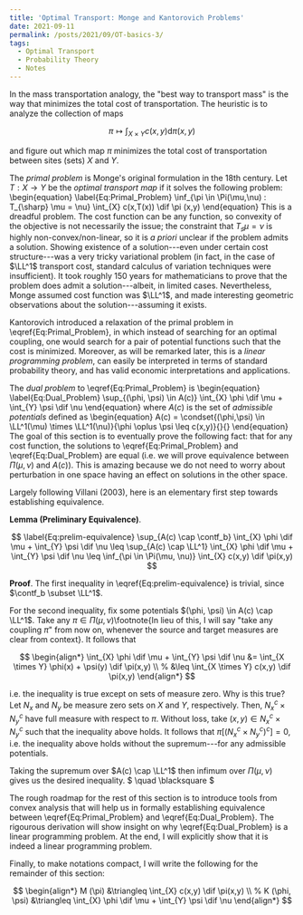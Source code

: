 ```yaml
---
title: 'Optimal Transport: Monge and Kantorovich Problems'
date: 2021-09-11
permalink: /posts/2021/09/OT-basics-3/
tags:
  - Optimal Transport
  - Probability Theory
  - Notes
---
```



In the mass transportation analogy, the "best way to transport mass" is the way that minimizes the total cost of transportation. The heuristic is to analyze the collection of maps

$$
	\newcommand{\dif}{\mathrm{d}}
	\newcommand{\LL}{\mathrm{L}}
	\newcommand{\condset}[4]{\left\{ #1  : \: #2 #3 #4 \right\}}
	\newcommand{\contf}{\mathcal{C}}
	\pi \mapsto \int_{X \times Y} c(x,y) \dif \pi(x,y)
$$

and figure out which map $\pi$ minimizes the total cost of transportation between sites (sets) $X$ and $Y$.

The *primal problem* is Monge's original formulation in the 18th century. Let $T: X \to Y$ be the *optimal transport map* if it solves the following problem:
\begin{equation}
	\label{Eq:Primal_Problem}
	\inf_{\pi \in \Pi(\mu,\nu) \: T_{\sharp} \mu = \nu} \int_{X} c(x,T(x)) \dif \pi (x,y)
\end{equation}
This is a dreadful problem. The cost function can be any function, so convexity of the objective is not necessarily the issue; the constraint that $T_{\sharp} \mu = \nu$ is highly non-convex/non-linear, so it is *a priori* unclear if the problem admits a solution. Showing existence of a solution---even under certain cost structure---was a very tricky variational problem (in fact, in the case of $\LL^1$ transport cost, standard calculus of variation techniques were insufficient). It took roughly 150 years for mathematicians to prove that the problem does admit a solution---albeit, in limited cases. Nevertheless, Monge assumed cost function was $\LL^1$, and made interesting geometric observations about the solution---assuming it exists.


Kantorovich introduced a relaxation of the primal problem in \eqref{Eq:Primal_Problem}, in which instead of searching for an optimal coupling, one would search for a pair of potential functions such that the cost is minimized. Moreover, as will be remarked later, this is a *linear programming problem*,  can easily be interpreted in terms of standard probability theory, and has valid economic interpretations and applications.

The *dual problem* to \eqref{Eq:Primal_Problem} is
\begin{equation}
	\label{Eq:Dual_Problem}
	\sup_{(\phi, \psi) \in A(c)} \int_{X}  \phi \dif \mu + \int_{Y} \psi \dif \nu
\end{equation}
where $A(c)$ is the set of *admissible potentials* defined as
\begin{equation}
	A(c) = \condset{(\phi,\psi) \in \LL^1(\mu) \times \LL^1(\nu)}{\phi \oplus \psi \leq c(x,y)}{}{}
\end{equation}
The goal of this section is to eventually prove the following fact: that for any cost function, the solutions to \eqref{Eq:Primal_Problem} and \eqref{Eq:Dual_Problem} are equal (i.e. we will prove equivalence between $\Pi(\mu,\nu)$ and $A(c)$). This is amazing because we do not need to worry about perturbation in one space having an effect on solutions in the other space.


Largely following Villani (2003), here is an elementary first step towards establishing equivalence.

**Lemma (Preliminary Equivalence)**.

$$
\label{Eq:prelim-equivalence}
\sup_{A(c) \cap \contf_b}  \int_{X}  \phi \dif \mu + \int_{Y} \psi \dif \nu \leq \sup_{A(c) \cap \LL^1} \int_{X}  \phi \dif \mu + \int_{Y} \psi \dif \nu \leq \inf_{\pi \in \Pi(\mu, \nu)} \int_{X} c(x,y) \dif \pi(x,y)
$$

**Proof**. 
The first inequality in \eqref{Eq:prelim-equivalence} is trivial, since $\contf_b \subset \LL^1$. 
	
For the second inequality, fix some potentials $(\phi, \psi) \in A(c) \cap \LL^1$. Take any $\pi \in \Pi(\mu,\nu)$\footnote{In lieu of this, I will say "take any coupling $\pi$" from now on, whenever the source and target measures are clear from context}. It follows that

$$
	\begin{align*}
		\int_{X}  \phi \dif \mu + \int_{Y} \psi \dif \nu &= \int_{X \times Y} \phi(x) + \psi(y) \dif \pi(x,y) \\
		%
		&\leq \int_{X \times Y} c(x,y) \dif \pi(x,y)
	\end{align*}
$$

i.e. the inequality is true except on sets of measure zero. Why is this true? Let $N_x$ and $N_y$ be measure zero sets on $X$ and $Y$, respectively. Then, $N_x^c \times N_y^c$ have full measure with respect to $\pi$. Without loss, take $(x,y) \in N_x^c \times N_y^c$ such that the inequality above holds. It follows that $\pi[ (N_x^c \times N_y^c)^c] = 0$, i.e. the inequality above holds without the supremum---for any admissible potentials.
	
Taking the supremum over $A(c) \cap \LL^1$ then infimum over $\Pi (\mu, \nu)$ gives us the desired inequality. $ \quad \blacksquare $

The rough roadmap for the rest of this section is to introduce tools from convex analysis that will help us in formally establishing equivalence between \eqref{Eq:Primal_Problem} and \eqref{Eq:Dual_Problem}. The rigourous derivation will show insight on why \eqref{Eq:Dual_Problem} is a linear programming problem. At the end, I will explicitly show that it is indeed a linear programming problem.


Finally, to make notations compact, I will write the following for the remainder of this section:

$$
\begin{align*}
	M (\pi) &\triangleq \int_{X} c(x,y) \dif \pi(x,y) \\
	%
	K (\phi, \psi) &\triangleq  \int_{X}  \phi \dif \mu + \int_{Y} \psi \dif \nu 
\end{align*}
$$

